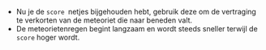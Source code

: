 * Nu je de `score `netjes bijgehouden hebt, gebruik deze om de vertraging te verkorten van de meteoriet die naar beneden valt.
* De meteorietenregen begint langzaam en wordt steeds sneller terwijl de `score` hoger wordt.



